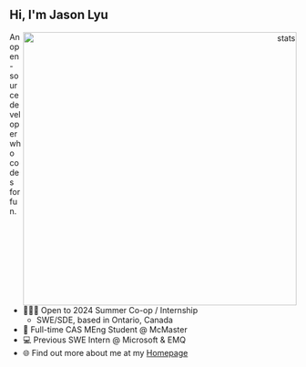 ## Hi, I'm Jason Lyu

<a href="#stats" align="right">
  <picture>
    <source
      srcset="./stats/github_dark.svg" media="(prefers-color-scheme: dark)"
    />
    <source
      srcset="./stats/default.svg" media="(prefers-color-scheme: light), (prefers-color-scheme: no-preference)"
    />
    <img align="right" alt="stats" width="480px"/>
  </picture>
</a>

<!-- <a href="#stats" align="right">
  <picture>
    <source 
      srcset="https://github-readme-stats-x.vercel.app/api?username=xjasonlyu&show_icons=true&count_private=true&hide_border=true&include_all_commits=true&theme=github_dark"
      media="(prefers-color-scheme: dark)"
    />
    <source
      srcset="https://github-readme-stats-x.vercel.app/api?username=xjasonlyu&show_icons=true&count_private=true&hide_border=true&include_all_commits=true&theme=default"
      media="(prefers-color-scheme: light), (prefers-color-scheme: no-preference)"
    />
    <img align="right" alt="stats" width="480px"/>
  </picture>
</a> -->

<!-- <img align="right" src="https://github-readme-stats-x.vercel.app/api?username=xjasonlyu&show_icons=true&count_private=true&hide_border=true&include_all_commits=true" alt="stats" width="480px"> -->

An open-source developer who codes for fun.

- 🧑🏻‍💻 Open to 2024 Summer Co-op / Internship
  - SWE/SDE, based in Ontario, Canada
- 🏫 Full-time CAS MEng Student @ McMaster
- 💻 Previous SWE Intern @ Microsoft & EMQ
- 🌐 Find out more about me at my [Homepage](https://12x.me/)

<!--

How to reach me:

- 🐙 GitHub: [xjasonlyu](https://github.com/xjasonlyu)
- 📧 Email: [xjasonlyu@gmail.com](mailto:xjasonlyu@gmail.com)
-->
